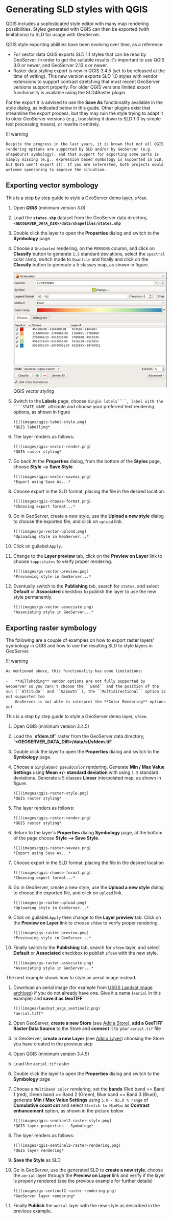 # Generating SLD styles with QGIS

QGIS includes a sophisticated style editor with many map rendering possibilities. Styles generated with QGIS can then be exported (with limitations) to SLD for usage with GeoServer.

QGIS style exporting abilities have been evolving over time, as a reference:

-   For vector data QGIS exports SLD 1.1 styles that can be read by GeoServer. In order to get the suitable results it's important to use QGIS 3.0 or newer, and GeoServer 2.13.x or newer.
-   Raster data styling export is new in QGIS 3.4.5 (yet to be released at the time of writing). This new version exports SLD 1.0 styles with vendor extensions to support contrast stretching that most recent GeoServer versions support properly. For older QGIS versions limited export functionality is available using the SLD4Raster plugin.

For the export it is advised to use the **Save As** functionality available in the style dialog, as indicated below in this guide. Other plugins exist that streamline the export process, but they may ruin the style trying to adapt it to older GeoServer versions (e.g., translating it down to SLD 1.0 by simple text processing means), or rewrite it entirely.

!!! warning

    Despite the progress in the last years, it is known that not all QGIS rendering options are supported by SLD and/or by GeoServer (e.g. shapeburst symbology), and that support for exporting some parts is simply missing (e.g.. expression based symbology is supported in SLD, but QGIS won't export it). If you are interested, both projects would welcome sponsoring to improve the situation.

## Exporting vector symbology

This is a step by step guide to style a GeoServer demo layer, `sfdem`.

1.  Open ***QGIS*** (minimum version 3.0)

2.  Load the **`states.shp`** dataset from the GeoServer data directory, **`<GEOSERVER_DATA_DIR>/data/shapefiles/states.shp`**

3.  Double click the layer to open the **Properties** dialog and switch to the **Symbology** page.

4.  Choose a ``Graduated`` rendering, on the `PERSONS` column, and click on **Classify** button to generate ``1.5`` standard deviations, select the ``spectral`` color ramp, switch mode to ``Quantile`` and finally and click on the **Classify** button to generate a 5 classes map, as shown in figure.

    ![](images/qgis-vector-style.png)
    *QGIS vector styling*

5.  Switch to the **Labels** page, choose ``Single labels````, label with the ````STATE NAME``\` attribute and choose your preferred text rendering options, as shown in figure

    ``` raw_markdown
    ![](images/qgis-label-style.png)
    *QGIS labelling*
    ```

6.  The layer renders as follows:

    ``` raw_markdown
    ![](images/qgis-vector-render.png)
    *QGIS raster styling*
    ```

7.  Go back At the **Properties** dialog, from the bottom of the **Styles** page, choose **Style \--\> Save Style**.

    ``` raw_markdown
    ![](images/qgis-vector-saveas.png)
    *Export using Save As...*
    ```

8.  Choose export in the SLD format, placing the file in the desired location.

    ``` raw_markdown
    ![](images/qgis-choose-format.png)
    *Choosing export format...*
    ```

9.  Go in GeoServer, create a new style, use the **Upload a new style** dialog to choose the exported file, and click on ``upload`` link.

    ``` raw_markdown
    ![](images/gs-vector-upload.png)
    *Uploading style in GeoServer...*
    ```

10. Click on guilabel:``Apply``.

11. Change to the **Layer preview** tab, click on the **Preview on Layer** link to choose `topp:states` to verify proper rendering.

    ``` raw_markdown
    ![](images/gs-vector-preview.png)
    *Previewing style in GeoServer...*
    ```

12. Eventually switch to the **Publishing** tab, search for `states`, and select **Default** or **Associated** checkbox to publish the layer to use the new style permanently.

    ``` raw_markdown
    ![](images/gs-vector-associate.png)
    *Associating style in GeoServer...*
    ```

## Exporting raster symbology

The following are a couple of examples on how to export raster layers\' symbology in QGIS and how to use the resulting SLD to style layers in GeoServer.

!!! warning

    As mentioned above, this functionality has some limitations:
    
    -   **Hillshading** vendor options are not fully supported by GeoServer so you can\'t choose the ``Band`` and the position of the sun (``Altitude`` and ``Azimuth``), the ``Multidirectional`` option is not supported too
    -   GeoServer is not able to interpret the **Color Rendering** options yet

This is a step by step guide to style a GeoServer demo layer, `sfdem`.

1.  Open QGIS (minimum version 3.4.5)

2.  Load the **\`sfdem.tif\`** raster from the GeoServer data directory, **\`\<GEOSERVER_DATA_DIR\>/data/sf/sfdem.tif\`**

3.  Double click the layer to open the **Properties** dialog and switch to the **Symbology** page.

4.  Choose a ``Singleband pseudocolor`` rendering, Generate **Min / Max Value Settings** using **Mean +/- standard deviation** with using `1.5` standard deviations. Generate a 5 classes **Linear** interpolated map, as shown in figure.

    ``` raw_markdown
    ![](images/qgis-raster-style.png)
    *QGIS raster styling*
    ```

5.  The layer renders as follows:

    ``` raw_markdown
    ![](images/qgis-raster-render.png)
    *QGIS raster styling*
    ```

6.  Return to the layer\'s **Properties** dialog **Symbology** page, at the bottom of the page choose **Style \--\> Save Style**.

    ``` raw_markdown
    ![](images/qgis-raster-saveas.png)
    *Export using Save As...*
    ```

7.  Choose export in the SLD format, placing the file in the desired location

    ``` raw_markdown
    ![](images/qgis-choose-format.png)
    *Choosing export format...*
    ```

8.  Go in GeoServer, create a new style, use the **Upload a new style** dialog to choose the exported file, and click on ``upload`` link.

    ``` raw_markdown
    ![](images/gs-raster-upload.png)
    *Uploading style in GeoServer...*
    ```

9.  Click on guilabel:``Apply`` then change to the **Layer preview** tab. Click on the **Preview on Layer** link to choose `sfdem` to verify proper rendering.

    ``` raw_markdown
    ![](images/gs-raster-preview.png)
    *Previewing style in GeoServer...*
    ```

10. Finally switch to the **Publishing** tab, search for `sfdem` layer, and select **Default** or **Associated** checkbox to publish `sfdem` with the new style.

    ``` raw_markdown
    ![](images/gs-raster-associate.png)
    *Associating style in GeoServer...*
    ```

The next example shows how to style an aerial image instead.

1.  Download an aerial image (for example from [USGS Landsat image archives](https://landsatlook.usgs.gov/sentinel2/viewer.html)) if you do not already have one. Give it a name (`aerial` in this example) and **save it as GeoTIFF**

    ``` raw_markdown
    ![](images/landsat_usgs_sentinel2.png)
    *aerial.tiff*
    ```

2.  Open GeoServer, **create a new Store** (see [Add a Store](../../data/webadmin/stores.rst#data_webadmin_stores_add_a_store)), **add a GeoTIFF Raster Data Source** to the Store and **connect** it to your `aerial.tif` file

3.  In GeoServer, **create a new Layer** (see [Add a Layer](../../data/webadmin/layers.rst#data_webadmin_layers_add_a_layer)) choosing the Store you have created in the previous step

4.  Open QGIS (minimum version 3.4.5)

5.  Load the `aerial.tif` raster

6.  Double click the layer to open the **Properties** dialog and switch to the **Symbology** page

7.  Choose a ``Multiband color`` rendering, set the **bands** (Red band == Band 1 (red), Green band == Band 2 (Green), Blue band == Band 3 (Blue)), generate **Min / Max Value Settings** using `5,0 - 95,0 % range` of **Cumulative count cut** and select `Stretch to MinMax` as **Contrast enhancement** option, as shown in the picture below

    ``` raw_markdown
    ![](images/qgis-sentinel2-raster-style.png)
    *QGIS layer properties - Symbology*
    ```

8.  The layer renders as follows:

    ``` raw_markdown
    ![](images/qgis-sentinel2-raster-rendering.png)
    *QGIS layer rendering*
    ```

9.  **Save the Style** as SLD

10. Go in GeoServer, use the generated SLD to **create a new style**, choose the `aerial` layer through the **Preview on Layer** link and verify if the layer is properly rendered (see the previous example for further details)

    ``` raw_markdown
    ![](images/gs-sentinel2-raster-rendering.png)
    *GeoServer layer rendering*
    ```

11. Finally **Publish** the `aerial` layer with the new style as described in the previous example.
